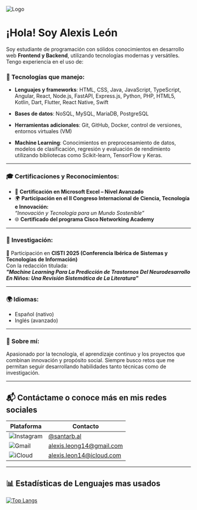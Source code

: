 ![Logo](https://i.pinimg.com/736x/99/49/1a/99491a72b7fc7f54507a35b25a32b2af.jpg)

# ¡Hola! Soy Alexis León 

Soy estudiante de programación con sólidos conocimientos en desarrollo web **Frontend y Backend**, utilizando tecnologías modernas y versátiles. Tengo experiencia en el uso de:

### 🧠 Tecnologías que manejo:
- **Lenguajes y frameworks**: HTML, CSS, Java, JavaScript, TypeScript, Angular, React, Node.js, FastAPI, Express.js, Python, PHP, HTML5, Kotlin, Dart, Flutter, React Native, Swift

- **Bases de datos**: NoSQL, MySQL, MariaDB, PostgreSQL
- **Herramientas adicionales**: Git, GitHub, Docker, control de versiones, entornos virtuales (VM)
- **Machine Learning**: Conocimientos en preprocesamiento de datos, modelos de clasificación, regresión y evaluación de rendimiento utilizando bibliotecas como Scikit-learn, TensorFlow y Keras.


---

### 🎓 Certificaciones y Reconocimientos:
- 🏅 **Certificación en Microsoft Excel – Nivel Avanzado**
- 🌍 **Participación en el II Congreso Internacional de Ciencia, Tecnología e Innovación:**  
  _“Innovación y Tecnología para un Mundo Sostenible”_
- 🌐 **Certificado del programa Cisco Networking Academy**

---

### 📖 Investigación:
📝 Participación en **CISTI 2025 (Conferencia Ibérica de Sistemas y Tecnologías de Información)**  
Con la redacción titulada:  
**_"Machine Learning Para La Predicción de Trastornos Del Neurodesarrollo En Niños: Una Revisión Sistemática de La Literatura"_**

---

### 🌍 Idiomas:
- Español (nativo)
- Inglés (avanzado)

---

### 🚀 Sobre mí:
Apasionado por la tecnología, el aprendizaje continuo y los proyectos que combinan innovación y propósito social. Siempre busco retos que me permitan seguir desarrollando habilidades tanto técnicas como de investigación.

---

## 📬 Contáctame o conoce más en mis redes sociales

| Plataforma  | Contacto |
|-------------|----------|
| ![Instagram](https://img.shields.io/badge/Instagram-E4405F?style=for-the-badge&logo=instagram&logoColor=white) | [@santarb.al](https://www.instagram.com/santarb.al/) |
| ![Gmail](https://img.shields.io/badge/Gmail-D14836?style=for-the-badge&logo=gmail&logoColor=white) | alexis.leong14@gmail.com |
| ![iCloud](https://img.shields.io/badge/iCloud-3693F3?style=for-the-badge&logo=icloud&logoColor=white) | alexis.leon14@icloud.com |

---

## 📊 Estadísticas de Lenguajes mas usados

[![Top Langs](https://github-readme-stats.vercel.app/api/top-langs/?username=Santalb&layout=compact&theme=default)](https://github.com/Santalb)
